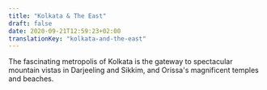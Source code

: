 ```yaml
---
title: "Kolkata & The East"
draft: false
date: 2020-09-21T12:59:23+02:00
translationKey: "kolkata-and-the-east"
---
```

The fascinating metropolis of Kolkata is the gateway to spectacular mountain vistas in Darjeeling and Sikkim, and Orissa's magnificent temples and beaches.